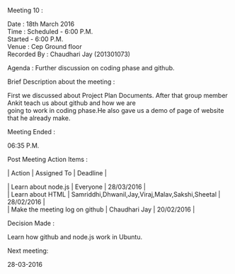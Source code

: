 Meeting 10 :

Date : 18th March 2016                        
Time : Scheduled - 6:00 P.M.                                    
       Started   - 6:00 P.M.                                          
Venue : Cep Ground floor                            
Recorded By : Chaudhari Jay (201301073)                         

Agenda : Further discussion on coding phase and github.                       

Brief Description about the meeting :

First we discussed about Project Plan Documents. After that group member Ankit teach us about github and how we are                 
going to work in coding phase.He also gave us a demo of page of website that he already make.


Meeting Ended :                           

06:35 P.M.

Post Meeting Action Items :

|             Action             |                       Assigned To                |  Deadline  |              

|       Learn about node.js      |                      Everyone                    | 28/03/2016 |              
|         Learn about HTML       | Samriddhi,Dhwanil,Jay,Viraj,Malav,Sakshi,Sheetal | 28/02/2016 |                    
| Make the meeting log on github |                    Chaudhari Jay                 | 20/02/2016 |                  
  
Decision Made :

Learn how github and node.js work in Ubuntu. 

Next meeting:

28-03-2016
